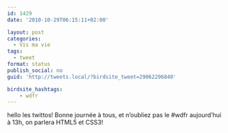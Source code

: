 ```yaml
---
id: 1429
date: '2010-10-29T06:15:11+02:00'

layout: post
categories:
  - Vis ma vie
tags:
  - tweet
format: status
publish_social: no
guid: 'http://tweets.local/?birdsite_tweet=29062296840'

birdsite_hashtags:
    - wdfr
---
```


hello les twittos! Bonne journée à tous, et n’oubliez pas le #wdfr aujourd’hui à 13h, on parlera HTML5 et CSS3!